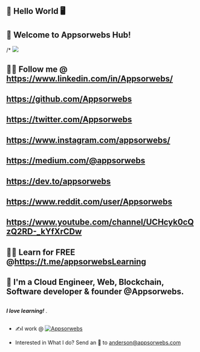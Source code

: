 ## 👋 Hello World 🖥️

## 🔮 Welcome to Appsorwebs Hub!

/* <img src='https://res.cloudinary.com/appsorwebs/image/upload/v1658158447/APPSORWEBS_LTD_US_BANNER_dlksjv.png' >

## 👨‍💻 Follow me @ https://www.linkedin.com/in/Appsorwebs/
## https://github.com/Appsorwebs
## https://twitter.com/Appsorwebs
## https://www.instagram.com/appsorwebs/
## https://medium.com/@appsorwebs
## https://dev.to/appsorwebs
## https://www.reddit.com/user/Appsorwebs
## https://www.youtube.com/channel/UCHcyk0cQzQ2RD-_kYfXrCDw
## 👨‍💻 Learn for FREE @https://t.me/appsorwebsLearning

## 🧙 I'm a Cloud Engineer, Web, Blockchain, Software developer & founder @Appsorwebs.
##
<strong><em> I love learning! </em></strong>.
##
- ✍️I work @ <a href="https://appsorwebs.com" target="_blank"><img alt="Appsorwebs" src="https://img.shields.io/badge/-Appsorwebs-2962FF?logo=Appsorwebs&style=flat-square" /></a>



- Interested in What I do? Send an 📧 to anderson@appsorwebs.com


<p>


</p>

<!-- Appsorwebs/Appsorwebs is a ✨ special ✨ repository because its `README.md` (this file) appears on your GitHub profile.
You can click the Preview link to take a look at your changes.
